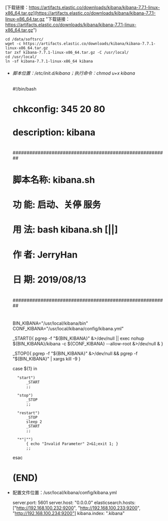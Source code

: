 [下载链接：https://artifacts.elastic.co/downloads/kibana/kibana-7.7.1-linux-x86_64.tar.gz](https://artifacts.elastic.co/downloads/kibana/kibana-7.7.1-linux-x86_64.tar.gz "下载链接：https://artifacts.elastic.co/downloads/kibana/kibana-7.7.1-linux-x86_64.tar.gz")

    cd /data/softsrc/
    wget -c https://artifacts.elastic.co/downloads/kibana/kibana-7.7.1-linux-x86_64.tar.gz
    tar zxf kibana-7.7.1-linux-x86_64.tar.gz -C /usr/local/
    cd /usr/local/
    ln -sf kibana-7.7.1-linux-x86_64 kibana

- ###### 脚本位置：/etc/init.d/kibana；执行命令：chmod u+x kibana


    #!/bin/bash
    # chkconfig: 345 20 80
    # description: kibana
    #
    ########################################################
    #
    #    脚本名称: kibana.sh
    #
    #    功    能: 启动、关停 服务
    #
    #    用    法: bash kibana.sh [<stop>|<start>|<restart>]
    #
    #    作    者: JerryHan
    #
    #    日    期: 2019/08/13
    #
    ########################################################
    #
    
    BIN_KIBANA="/usr/local/kibana/bin"
    CONF_KIBANA="/usr/local/kibana/config/kibana.yml"
    
    _START(){
        pgrep -f "${BIN_KIBANA}" &>/dev/null || exec nohup ${BIN_KIBANA}/kibana -c ${CONF_KIBANA} --allow-root &>/dev/null &
    }
    
    _STOP(){
        pgrep -f "${BIN_KIBANA}" &>/dev/null && pgrep -f "${BIN_KIBANA}" | xargs kill -9
    }
    
    case ${1} in
    
        "start")
            _START
            ;;
    
        "stop")
            _STOP
            ;;
    
        "restart")
            _STOP
            sleep 2
            _START
            ;;
    
        "*"|"")
            { echo "Invalid Parameter" 2>&1;exit 1; }
            ;;
    
    esac
    # (END)

- 配置文件位置：/usr/local/kibana/config/kibana.yml



    server.port: 5601
    server.host: "0.0.0.0"
    elasticsearch.hosts: ["http://192.168.100.232:9200", "http://192.168.100.233:9200", "http://192.168.100.234:9200"]
    kibana.index: ".kibana"